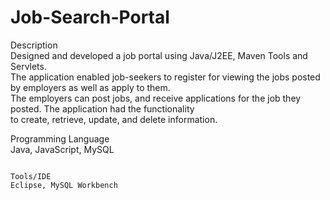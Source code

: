# Job-Search-Portal
Description                                                                                                                                                             
      Designed and developed a job portal using Java/J2EE, Maven Tools and Servlets.                                                                                   
      The application enabled job-seekers to register for viewing the jobs posted by employers as well as apply to them.                                               
      The employers can post jobs, and receive applications for the job they posted. The application had the functionality                                             
      to create, retrieve, update, and delete information.                                                                                                             
                                                                                                                                                                       
Programming Language                                                                                                                                                   
   Java, JavaScript, MySQL
                                                                                                                                                                         
                                                                                                                                                                         Tools/IDE                                                                                                                                                               
    Eclipse, MySQL Workbench
